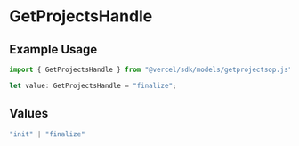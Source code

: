 # GetProjectsHandle

## Example Usage

```typescript
import { GetProjectsHandle } from "@vercel/sdk/models/getprojectsop.js";

let value: GetProjectsHandle = "finalize";
```

## Values

```typescript
"init" | "finalize"
```